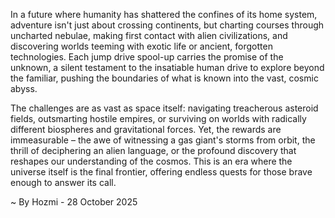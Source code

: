 
In a future where humanity has shattered the confines of its home system, adventure isn't just about crossing continents, but charting courses through uncharted nebulae, making first contact with alien civilizations, and discovering worlds teeming with exotic life or ancient, forgotten technologies. Each jump drive spool-up carries the promise of the unknown, a silent testament to the insatiable human drive to explore beyond the familiar, pushing the boundaries of what is known into the vast, cosmic abyss.

The challenges are as vast as space itself: navigating treacherous asteroid fields, outsmarting hostile empires, or surviving on worlds with radically different biospheres and gravitational forces. Yet, the rewards are immeasurable – the awe of witnessing a gas giant's storms from orbit, the thrill of deciphering an alien language, or the profound discovery that reshapes our understanding of the cosmos. This is an era where the universe itself is the final frontier, offering endless quests for those brave enough to answer its call.

~ By Hozmi - 28 October 2025
